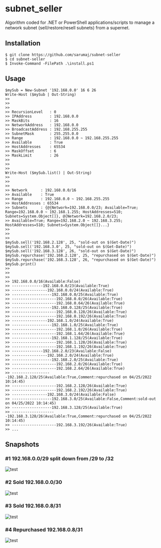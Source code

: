 # subnet_seller

Algorithm coded for .NET or PowerShell applications/scripts to manage a network subnet (sell/restore/resell subnets) from a supernet.

## Installation

```shell
$ git clone https://github.com/sarumaj/subnet-seller
$ cd subnet-seller
$ Invoke-Command -FilePath .\install.ps1
```

## Usage
```
$mySub = New-Subnet '192.168.0.0' 16 6 26
Write-Host ($mySub | Out-String)
>> 
>> 
>> 
>> RecursionLevel   : 0
>> IPAddress        : 192.168.0.0
>> MaskBits         : 16
>> NetworkAddress   : 192.168.0.0
>> BroadcastAddress : 192.168.255.255
>> SubnetMask       : 255.255.0.0
>> Range            : 192.168.0.0 ~ 192.168.255.255
>> Available        : True
>> HostAddresses    : 65534
>> MaskOffset       : 6
>> MaskLimit        : 26
>> 
>> 
>> 
Write-Host ($mySub.list() | Out-String)
>> 
>> 
>>
>> Network      : 192.168.0.0/16
>> Available    : True
>> Range        : 192.168.0.0 ~ 192.168.255.255
>> HostAddresses : 65534
>> Subnets      : {@{Network=192.168.0.0/23; Available=True; Range=192.168.0.0 ~ 192.168.1.255; HostAddresses=510; Subnets=System.Object[]}, @{Network=192.168.2.0/23; 
>> Available=True; Range=192.168.2.0 ~ 192.168.3.255; HostAddresses=510; Subnets=System.Object[]}...}
>> 
>> 
>> 
$mySub.sell('192.168.2.128', 25, "sold-out on $(Get-Date)")
$mySub.sell('192.168.3.0', 25, "sold-out on $(Get-Date)")
$mySub.sell('192.168.3.128', 26, "sold-out on $(Get-Date)")
$mySub.repurchase('192.168.2.128', 25, "repurchased on $(Get-Date)")
$mySub.repurchase('192.168.3.128', 26, "repurchased on $(Get-Date)")
$mySub.print()
>> 
>> 
>> 
>> 192.168.0.0/16(Available:False)
>> --------------192.168.0.0/23(Available:True)
>> ----------------192.168.0.0/24(Available:True)
>> ------------------192.168.0.0/25(Available:True)
>> --------------------192.168.0.0/26(Available:True)
>> --------------------192.168.0.64/26(Available:True)
>> ------------------192.168.0.128/25(Available:True)
>> --------------------192.168.0.128/26(Available:True)
>> --------------------192.168.0.192/26(Available:True)
>> ----------------192.168.1.0/24(Available:True)
>> ------------------192.168.1.0/25(Available:True)
>> --------------------192.168.1.0/26(Available:True)
>> --------------------192.168.1.64/26(Available:True)
>> ------------------192.168.1.128/25(Available:True)
>> --------------------192.168.1.128/26(Available:True)
>> --------------------192.168.1.192/26(Available:True)
>> --------------192.168.2.0/23(Available:False)
>> ----------------192.168.2.0/24(Available:True)
>> ------------------192.168.2.0/25(Available:True)
>> --------------------192.168.2.0/26(Available:True)
>> --------------------192.168.2.64/26(Available:True)
>> ------------------192.168.2.128/25(Available:True,Comment:repurchased on 04/25/2022 10:14:45)
>> --------------------192.168.2.128/26(Available:True)
>> --------------------192.168.2.192/26(Available:True)
>> ----------------192.168.3.0/24(Available:False)
>> ------------------192.168.3.0/25(Available:False,Comment:sold-out on 04/25/2022 10:14:45)
>> ------------------192.168.3.128/25(Available:True)
>> --------------------192.168.3.128/26(Available:True,Comment:repurchased on 04/25/2022 10:14:45)
>> --------------------192.168.3.192/26(Available:True)
>> ...
```

## Snapshots

### #1 192.168.0.0/29 split down from /29 to /32
![test](plantuml/output/%230%20init%20192.168.0.0%20from%2029%20to%2032.png)

### #2 Sold 192.168.0.0/30
![test](plantuml/output/%231%20sold%20192.168.0.0_30.png)

### #3 Sold 192.168.0.8/31
![test](plantuml/output/%232%20sold%20192.168.0.8_31.png)

### #4 Repurchased 192.168.0.8/31
![test](plantuml/output/%233%20repurchased%20192.168.0.8_31.png)
